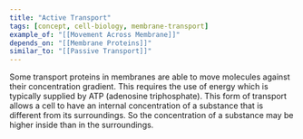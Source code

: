 ```yaml
---
title: "Active Transport"
tags: [concept, cell-biology, membrane-transport]
example_of: "[[Movement Across Membrane]]"
depends_on: "[[Membrane Proteins]]"
similar_to: "[[Passive Transport]]"
---
```

Some transport proteins in membranes are able to move molecules against their concentration gradient. This requires the use of energy which is typically supplied by ATP (adenosine triphosphate). 
This form of transport allows a cell to have an internal concentration of a substance that is different from its surroundings. So the concentration of a substance may  be higher inside than in the surroundings.

